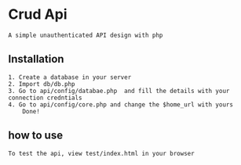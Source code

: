# Crud Api
```
A simple unauthenticated API design with php
```
## Installation
```
1. Create a database in your server
2. Import db/db.php
3. Go to api/config/databae.php  and fill the details with your connection credntials
4. Go to api/config/core.php and change the $home_url with yours
    Done!
```
## how to use
```
To test the api, view test/index.html in your browser
```
